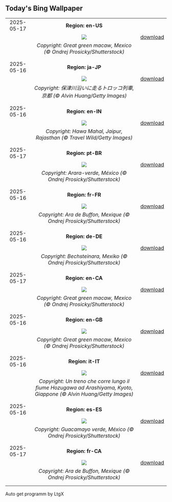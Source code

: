 ## Today's Bing Wallpaper
|      |      |      |
| :----: | :----: | :----: |
|2025-05-17|**Region: en-US**||
||![](https://www.bing.com/th?id=OHR.GreenMacaw_EN-US1646325635_UHD.jpg&pid=hp&w=1152&h=648&rs=1&c=4)| [download](https://www.bing.com/th?id=OHR.GreenMacaw_EN-US1646325635_UHD.jpg)|
||*Copyright: Great green macaw, Mexico (© Ondrej Prosicky/Shutterstock)*
||
|||
|2025-05-16|**Region: ja-JP**||
||![](https://www.bing.com/th?id=OHR.Arashiyama2025_JA-JP6326802936_UHD.jpg&pid=hp&w=1152&h=648&rs=1&c=4)| [download](https://www.bing.com/th?id=OHR.Arashiyama2025_JA-JP6326802936_UHD.jpg)|
||*Copyright: 保津川沿いに走るトロッコ列車, 京都 (© Alvin Huang/Getty Images)*
||
|||
|2025-05-16|**Region: en-IN**||
||![](https://www.bing.com/th?id=OHR.HawaMahalIN_EN-IN6116640436_UHD.jpg&pid=hp&w=1152&h=648&rs=1&c=4)| [download](https://www.bing.com/th?id=OHR.HawaMahalIN_EN-IN6116640436_UHD.jpg)|
||*Copyright: Hawa Mahal, Jaipur, Rajasthan (© Travel Wild/Getty Images)*
||
|||
|2025-05-17|**Region: pt-BR**||
||![](https://www.bing.com/th?id=OHR.GreenMacaw_PT-BR8455225327_UHD.jpg&pid=hp&w=1152&h=648&rs=1&c=4)| [download](https://www.bing.com/th?id=OHR.GreenMacaw_PT-BR8455225327_UHD.jpg)|
||*Copyright: Arara-verde, México (© Ondrej Prosicky/Shutterstock)*
||
|||
|2025-05-16|**Region: fr-FR**||
||![](https://www.bing.com/th?id=OHR.GreenMacaw_FR-FR5042488002_UHD.jpg&pid=hp&w=1152&h=648&rs=1&c=4)| [download](https://www.bing.com/th?id=OHR.GreenMacaw_FR-FR5042488002_UHD.jpg)|
||*Copyright: Ara de Buffon, Mexique (© Ondrej Prosicky/Shutterstock)*
||
|||
|2025-05-16|**Region: de-DE**||
||![](https://www.bing.com/th?id=OHR.GreenMacaw_DE-DE4297947779_UHD.jpg&pid=hp&w=1152&h=648&rs=1&c=4)| [download](https://www.bing.com/th?id=OHR.GreenMacaw_DE-DE4297947779_UHD.jpg)|
||*Copyright: Bechsteinara, Mexiko (© Ondrej Prosicky/Shutterstock)*
||
|||
|2025-05-17|**Region: en-CA**||
||![](https://www.bing.com/th?id=OHR.GreenMacaw_EN-CA2859650234_UHD.jpg&pid=hp&w=1152&h=648&rs=1&c=4)| [download](https://www.bing.com/th?id=OHR.GreenMacaw_EN-CA2859650234_UHD.jpg)|
||*Copyright: Great green macaw, Mexico (© Ondrej Prosicky/Shutterstock)*
||
|||
|2025-05-16|**Region: en-GB**||
||![](https://www.bing.com/th?id=OHR.GreenMacaw_EN-GB3705576652_UHD.jpg&pid=hp&w=1152&h=648&rs=1&c=4)| [download](https://www.bing.com/th?id=OHR.GreenMacaw_EN-GB3705576652_UHD.jpg)|
||*Copyright: Great green macaw, Mexico (© Ondrej Prosicky/Shutterstock)*
||
|||
|2025-05-16|**Region: it-IT**||
||![](https://www.bing.com/th?id=OHR.Arashiyama2025_IT-IT8185963195_UHD.jpg&pid=hp&w=1152&h=648&rs=1&c=4)| [download](https://www.bing.com/th?id=OHR.Arashiyama2025_IT-IT8185963195_UHD.jpg)|
||*Copyright: Un treno che corre lungo il fiume Hozugawa ad Arashiyama, Kyoto, Giappone (© Alvin Huang/Getty Images)*
||
|||
|2025-05-16|**Region: es-ES**||
||![](https://www.bing.com/th?id=OHR.GreenMacaw_ES-ES6043560768_UHD.jpg&pid=hp&w=1152&h=648&rs=1&c=4)| [download](https://www.bing.com/th?id=OHR.GreenMacaw_ES-ES6043560768_UHD.jpg)|
||*Copyright: Guacamayo verde, México (© Ondrej Prosicky/Shutterstock)*
||
|||
|2025-05-17|**Region: fr-CA**||
||![](https://www.bing.com/th?id=OHR.GreenMacaw_FR-CA1774456551_UHD.jpg&pid=hp&w=1152&h=648&rs=1&c=4)| [download](https://www.bing.com/th?id=OHR.GreenMacaw_FR-CA1774456551_UHD.jpg)|
||*Copyright: Ara de Buffon, Mexique (© Ondrej Prosicky/Shutterstock)*
||
|||

Auto get programm by LtgX
